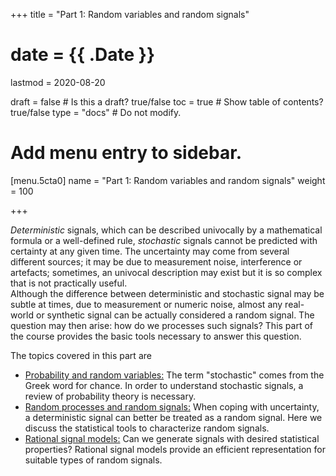 +++
title = "Part 1: Random variables and random signals"

# date = {{ .Date }}
lastmod = 2020-08-20

draft = false  # Is this a draft? true/false
toc = true  # Show table of contents? true/false
type = "docs"  # Do not modify.

# Add menu entry to sidebar.
[menu.5cta0]
name = "Part 1: Random variables and random signals"
weight = 100

+++

<i>Deterministic</i> signals, which can be described univocally by a mathematical formula or a well-defined rule, <i>stochastic</i> signals cannot be predicted with certainty at any given time. The uncertainty may come from several different sources; it may be due to measurement noise, interference  or artefacts; sometimes, an univocal description may exist but it is so complex that is not practically useful.  
Although the difference between deterministic and stochastic signal may be subtle at times, due to measurement or numeric noise, almost any real-world or synthetic signal can be actually considered a random signal. The question may then arise: how do we processes such signals?
This part of the course provides the basic tools necessary to answer this question.

The topics covered in this part are
<ul>
<li><a href="../mathematicalbackground_probability_and_rv_main">Probability and random variables:</a> The term "stochastic" comes from the Greek word for chance. In order to understand stochastic signals, a review of probability theory is necessary.
<li><a href="../signals main">Random processes and random signals:</a> When coping with uncertainty, a deterministic signal can better be treated as a random signal. Here we discuss the statistical tools to characterize random signals.
<li><a href="../rational_main">Rational signal models:</a> Can we generate signals with desired statistical properties? Rational signal models provide an efficient representation for suitable types of random signals.

